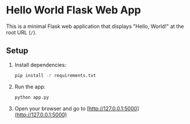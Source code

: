 # Hello World Flask Web App

This is a minimal Flask web application that displays "Hello, World!" at the root URL (`/`).

## Setup

1. Install dependencies:
   ```bash
   pip install -r requirements.txt
   ```
2. Run the app:
   ```bash
   python app.py
   ```
3. Open your browser and go to [http://127.0.0.1:5000](http://127.0.0.1:5000)
